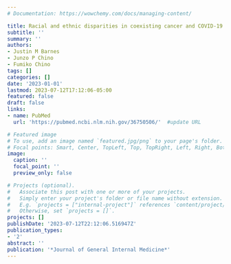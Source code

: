 ```yaml
---
# Documentation: https://wowchemy.com/docs/managing-content/

title: Racial and ethnic disparities in coexisting cancer and COVID-19 mortality
subtitle: ''
summary: ''
authors:
- Justin M Barnes
- Junzo P Chino
- Fumiko Chino
tags: []
categories: []
date: '2023-01-01'
lastmod: 2023-07-12T17:12:06-05:00
featured: false
draft: false
links:
- name: PubMed
  url: 'https://pubmed.ncbi.nlm.nih.gov/36750506/'  #update URL

# Featured image
# To use, add an image named `featured.jpg/png` to your page's folder.
# Focal points: Smart, Center, TopLeft, Top, TopRight, Left, Right, BottomLeft, Bottom, BottomRight.
image:
  caption: ''
  focal_point: ''
  preview_only: false

# Projects (optional).
#   Associate this post with one or more of your projects.
#   Simply enter your project's folder or file name without extension.
#   E.g. `projects = ["internal-project"]` references `content/project/deep-learning/index.md`.
#   Otherwise, set `projects = []`.
projects: []
publishDate: '2023-07-12T22:12:06.516947Z'
publication_types:
- '2'
abstract: ''
publication: '*Journal of General Internal Medicine*'
---
```

